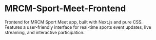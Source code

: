 # MRCM-Sport-Meet-Frontend
 Frontend for MRCM Sport Meet app, built with Next.js and pure CSS. Features a user-friendly interface for real-time sports event updates, live streaming, and interactive participation.
